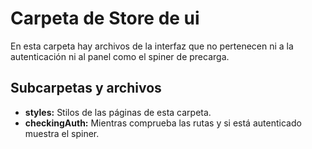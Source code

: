 # Carpeta de Store de ui

En esta carpeta hay archivos de la interfaz que no pertenecen ni a la autenticación ni al panel como el spiner de precarga.

## Subcarpetas y archivos

- **styles:** Stilos de las páginas de esta carpeta.
- **checkingAuth:** Mientras comprueba las rutas y si está autenticado muestra el spiner.